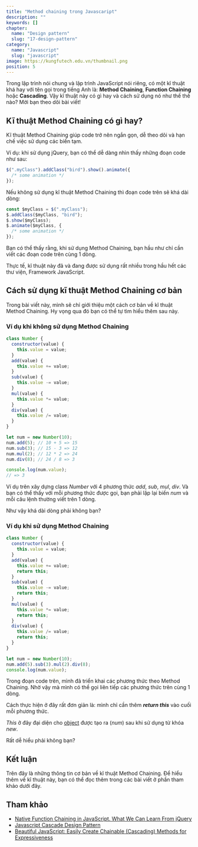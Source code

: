 ```yaml
---
title: "Method chaining trong Javascaript"
description: ""
keywords: []
chapter:
  name: "Design pattern"
  slug: "17-design-pattern"
category:
  name: "Javascript"
  slug: "javascript"
image: https://kungfutech.edu.vn/thumbnail.png
position: 5
---
```


Trong lập trình nói chung và lập trình JavaScript nói riêng, có một kĩ thuật khá hay với tên gọi trong tiếng Anh là: **Method Chaining**, **Function Chaining** hoặc **Cascading**. Vậy kĩ thuật này có gì hay và cách sử dụng nó như thế thế nào? Mời bạn theo dõi bài viết!

## Kĩ thuật Method Chaining có gì hay?

Kĩ thuật Method Chaining giúp code trở nên ngắn gọn, dễ theo dõi và hạn chế việc sử dụng các biến tạm.

Ví dụ: khi sử dụng jQuery, bạn có thể dễ dàng nhìn thấy những đoạn code như sau:

```js
$(".myClass").addClass("bird").show().animate({
  /* some animation */
});
```

Nếu không sử dụng kĩ thuật Method Chaining thì đoạn code trên sẽ khá dài dòng:

```js
const $myClass = $(".myClass");
$.addClass($myClass, "bird");
$.show($myClass);
$.animate($myClass, {
  /* some animation */
});
```

Bạn có thể thấy rằng, khi sử dụng Method Chaining, bạn hầu như chỉ cần viết các đoạn code trên cùng 1 dòng.

Thực tế, kĩ thuật này đã và đang được sử dụng rất nhiều trong hầu hết các thư viện, Framework JavaScript.

## Cách sử dụng kĩ thuật Method Chaining cơ bản

Trong bài viết này, mình sẽ chỉ giới thiệu một cách cơ bản về kĩ thuật Method Chaining. Hy vọng qua đó bạn có thể tự tìm hiểu thêm sau này.

### Ví dụ khi không sử dụng Method Chaining

```js
class Number {
  constructor(value) {
    this.value = value;
  }
  add(value) {
    this.value += value;
  }
  sub(value) {
    this.value -= value;
  }
  mul(value) {
    this.value *= value;
  }
  div(value) {
    this.value /= value;
  }
}

let num = new Number(10);
num.add(5); // 10 + 5 => 15
num.sub(3); // 15 - 3 => 12
num.mul(2); // 12 * 2 => 24
num.div(8); // 24 / 8 => 3

console.log(num.value);
// => 3
```

Ví dụ trên xây dựng class _Number_ với 4 phương thức _add_, _sub_, _mul_, _div_. Và bạn có thể thấy với mỗi phương thức được gọi, bạn phải lặp lại biến _num_ và mỗi câu lệnh thường viết trên 1 dòng.

Như vậy khá dài dòng phải không bạn?

### Ví dụ khi sử dụng Method Chaining

```js
class Number {
  constructor(value) {
    this.value = value;
  }
  add(value) {
    this.value += value;
    return this;
  }
  sub(value) {
    this.value -= value;
    return this;
  }
  mul(value) {
    this.value *= value;
    return this;
  }
  div(value) {
    this.value /= value;
    return this;
  }
}

let num = new Number(10);
num.add(5).sub(3).mul(2).div(8);
console.log(num.value);
```

Trong đoạn code trên, mình đã triển khai các phương thức theo Method Chaining. Nhờ vậy mà mình có thể gọi liên tiếp các phương thức trên cùng 1 dòng.

Cách thực hiện ở đây rất đơn giản là: mình chỉ cần thêm _**return this**_ vào cuối mỗi phương thức.

_This_ ở đây đại diện cho [object](/bai-viet/javascript/object-la-gi-object-trong-javascript) được tạo ra (_num_) sau khi sử dụng từ khóa _new_.

Rất dễ hiểu phải không bạn?

## Kết luận

Trên đây là những thông tin cơ bản về kĩ thuật Method Chaining. Để hiểu thêm về kĩ thuật này, bạn có thể đọc thêm trong các bài viết ở phần tham khảo dưới đây.

## Tham khảo

- [Native Function Chaining in JavaScript. What We Can Learn From jQuery](https://medium.com/@saginadir/native-function-chaining-in-javascript-what-we-can-learn-from-jquery-3b42d5d4a0d)
- [Javascript Cascade Design Pattern](https://medium.com/tiny-code-lessons/javascript-cascade-design-pattern-990b1a761ff4)
- [Beautiful JavaScript: Easily Create Chainable (Cascading) Methods for Expressiveness](http://javascriptissexy.com/beautiful-javascript-easily-create-chainable-cascading-methods-for-expressiveness/)
